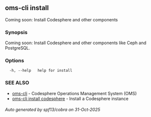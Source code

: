 ## oms-cli install

Coming soon: Install Codesphere and other components

### Synopsis

Coming soon: Install Codesphere and other components like Ceph and PostgreSQL.

### Options

```
  -h, --help   help for install
```

### SEE ALSO

* [oms-cli](oms-cli.md)	 - Codesphere Operations Management System (OMS)
* [oms-cli install codesphere](oms-cli_install_codesphere.md)	 - Install a Codesphere instance

###### Auto generated by spf13/cobra on 31-Oct-2025
